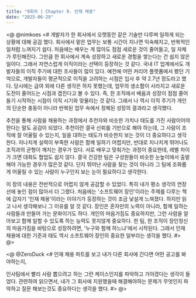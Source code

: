 ```yaml
---
title: "9회차 | Chapter 9. 인재 채용"
date: "2025-06-29"
---
```


<@ @nimkoes
<#
개발자가 한 회사에서 오랫동안 같은 기술만 다루며 일하게 되는 상황에 대해 공감 했다.
회사에서 맡은 업무는 보통 시간이 지나면 익숙해지고, 반복적인 일처럼 느껴지기 쉽다.
처음에는 배우는 게 많아도 점점 새로운 것이 줄어들고, 일 자체가 루틴해진다.
그만큼 한 회사에서 계속 성장하고 새로운 경험을 쌓는다는 건 쉽지 않은 일이다.
그래서 자연스럽게 이직이라는 선택이 등장하는 것 같다.
국내 IT 업계에서도 개발자들의 이직 주기에 대한 조사들이 많이 있다.
예전에 어떤 커리어 플랫폼에서 봤던 기억으로, 개발자들이 평균적으로 이직을 고려하는 시점은 입사 후 약 2.7년 정도라고 했다.
당시에는 급여 외에 다른 생각은 하지 못했는데, 업무의 생소함이 사라지고 새로운 도전이 줄어드는 시점과 겹친다고 볼 수 있다.
즉, 한 조직에서 배움과 성장이 점점 줄어들기 시작하는 시점이 이직 시기와 맞물리는 것 같다.
그래서 나 역시 이직 주기가 개인의 단순한 충동이 아니라 반복된 업무 속에서 정체된 성장의 결과라고 생각했다.

추천을 통해 사람을 채용하는 과정에서 추천자와 비슷한 가치나 태도를 가진 사람이어야 한다는 말도 공감이 되었다.
추천이란 결국 신뢰를 기반으로 해야 하는데, 그 사람이 조직에 잘 어울릴 수 있는지, 일을 대하는 태도가 비슷한지 보는 것이 더 중요하다고 생각 한다.
지나치게 실력이 부족한 사람은 함께 일하기 어렵지만, 반대로 지나치게 뛰어나도 조직과의 균형이 깨지는 경우가 있다.
서로 배우고 맞춰가는 과정이 중요한데, 레벨 차이가 크면 대화도 협업도 쉽지 않다.
결국 건강한 팀은 구성원들이 비슷한 눈높이에서 출발해야 가능한 경우가 많은것 같다.
단지 뛰어난 사람을 찾는 것이 아니라 그 팀에 조화롭게 어울릴 수 있는 사람이 누구인지 보는 눈이 필요하다고 생각한다.

이 장의 내용은 전반적으로 어렵지 않게 공감할 수 있었다. 특히 내가 평소 생각의 연장선에 놓인 점이 많아서 더 그랬다.
처음에는 '소프트웨어 장인'이라는 주제를 다루는 책에 갑자기 '인재 채용'이라는 이야기가 등장하는 것이 조금 낯설게 느껴졌다.
하지만 읽고 나서 생각해보니 그 이유를 알 것 같다.
장인은 혼자만의 노력이 아니라, 함께 일하는 사람들과 만들어 가는 문화이기도 하다.
개인의 마음가짐도 중요하지만, 그런 사람을 알아보고 함께 일할 수 있도록 하는 능력도 못지않게 중요하다.
한 팀, 한 조직이 장인정신의 마음가짐을 바탕으로 성장하려면, '누구와 함께 하느냐'에서 시작된다.
그래서 인재 채용에 대한 기준과 태도 역시 소프트웨어 장인의 중요한 일부라는 생각을 했다.
#>
@>

<@ @ZeroDuck
<#
인재 채용 파트를 보고 내가 다른 회사에 간다면 어떤 공고를 봐야하는지,

인사팀에서 빨리 사람 뽑으려고 하는 그런 케이스인지를 파악하고 가야겠다는 생각이 들었다.
관련하여 읽으면서, 내가 그 회사에 지원했을때 해결해야하는 문제가 무엇인지 파악하고 질문 해보는것도 중요하다는 생각을 했다.
#>
@>
